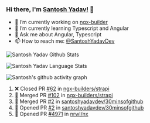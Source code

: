 ### Hi there, I'm [Santosh Yadav!](https://santoshyadav.dev) 👋

- 🔭 I’m currently working on [ngx-builder](https://github.com/ngx-builders)
- 🌱 I’m currently learning Typescript and Angular
- 💬 Ask me about Angular, Typescript
- 📫 How to reach me: [@SantoshYadavDev](https://twitter.com/SantoshYadavDev)

![Santosh Yadav Github Stats](https://github-readme-stats.anuraghazra1.vercel.app/api?username=SantoshYadavDev&show_icons=true&include_all_commits=true&theme=radical)

![Santosh Yadav Language Stats](https://github-readme-stats.anuraghazra1.vercel.app/api/top-langs/?username=SantoshYadavDev&layout=compact&theme=radical)

![Santosh's github activity graph](https://activity-graph.herokuapp.com/graph?username=SantoshYadavDev&theme=dracula)

<!--START_SECTION:activity-->
1. ❌ Closed PR [#62](https://github.com/ngx-builders/strapi/pull/62) in [ngx-builders/strapi](https://github.com/ngx-builders/strapi)
2. 🎉 Merged PR [#102](https://github.com/ngx-builders/strapi/pull/102) in [ngx-builders/strapi](https://github.com/ngx-builders/strapi)
3. 🎉 Merged PR [#2](https://github.com/santoshyadavdev/30minsofgithub/pull/2) in [santoshyadavdev/30minsofgithub](https://github.com/santoshyadavdev/30minsofgithub)
4. 💪 Opened PR [#2](https://github.com/santoshyadavdev/30minsofgithub/pull/2) in [santoshyadavdev/30minsofgithub](https://github.com/santoshyadavdev/30minsofgithub)
5. 💪 Opened PR [#4971](https://github.com/nrwl/nx/pull/4971) in [nrwl/nx](https://github.com/nrwl/nx)
<!--END_SECTION:activity-->
